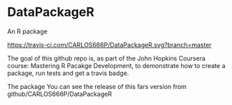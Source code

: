 # DataPackageR
An R package

https://travis-ci.com/CARLOS666P/DataPackageR.svg?branch=master

The goal of this github repo is, as part of the John Hopkins Coursera course: Mastering R Pacakge Development, to demonstrate how to create a package, run tests and get a travis badge.

The package
You can see the release of this fars version from github/CARLOS666P/DataPackageR
